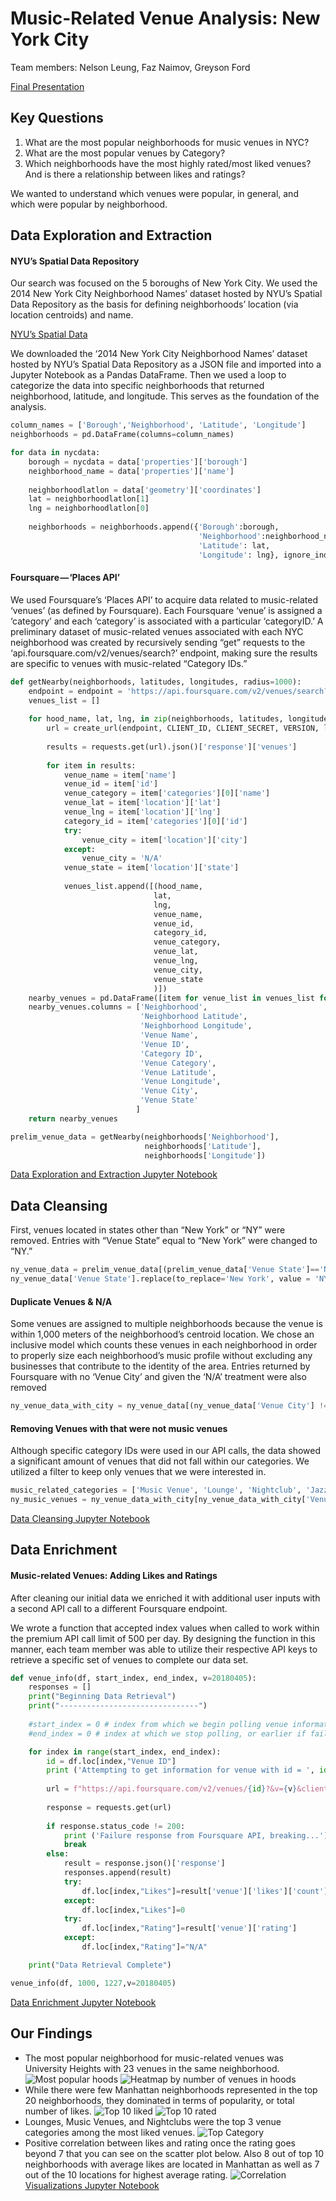 # Music-Related Venue Analysis: New York City

Team members: Nelson Leung, Faz Naimov, Greyson Ford

[Final Presentation](presentation.pdf)

## Key Questions

 1. What are the most popular neighborhoods for music venues in NYC?
2. What are the most popular venues by Category?
3. Which neighborhoods have the most highly rated/most liked venues? And is there a relationship between likes and ratings?

We wanted to understand which venues were popular, in general, and which were popular by neighborhood.

## Data Exploration and Extraction

#### NYU’s Spatial Data Repository

Our search was focused on the 5 boroughs of New York City. We used the 2014 New York City Neighborhood Names’ dataset hosted by NYU’s Spatial Data Repository as the basis for defining neighborhoods’ location (via location centroids) and name.

[NYU’s Spatial Data](https://geo.nyu.edu/catalog/nyu-2451-34572)

We downloaded the ‘2014 New York City Neighborhood Names’ dataset hosted by NYU’s Spatial Data Repository as a JSON file and imported into a Jupyter Notebook as a Pandas DataFrame. Then we used a loop to categorize the data into specific neighborhoods that returned neighborhood, latitude, and longitude. This serves as the foundation of the analysis.

``` python
column_names = ['Borough','Neighborhood', 'Latitude', 'Longitude']
neighborhoods = pd.DataFrame(columns=column_names)

for data in nycdata:
    borough = nycdata = data['properties']['borough']
    neighborhood_name = data['properties']['name']
    
    neighborhoodlatlon = data['geometry']['coordinates']
    lat = neighborhoodlatlon[1]
    lng = neighborhoodlatlon[0]
    
    neighborhoods = neighborhoods.append({'Borough':borough,
                                          'Neighborhood':neighborhood_name,
                                          'Latitude': lat,
                                          'Longitude': lng}, ignore_index=True) 
```

#### Foursquare — ‘Places API’

We used Foursquare’s ‘Places API’ to acquire data related to music-related ‘venues’ (as defined by Foursquare). Each Foursquare ‘venue’ is assigned a ‘category’ and each ‘category’ is associated with a particular ‘categoryID.’ A preliminary dataset of music-related venues associated with each NYC neighborhood was created by recursively sending “get” requests to the ‘api.foursquare.com/v2/venues/search?’ endpoint, making sure the results are specific to venues with music-related “Category IDs.”

``` python
def getNearby(neighborhoods, latitudes, longitudes, radius=1000):
    endpoint = endpoint = 'https://api.foursquare.com/v2/venues/search?'
    venues_list = []
    
    for hood_name, lat, lng, in zip(neighborhoods, latitudes, longitudes):
        url = create_url(endpoint, CLIENT_ID, CLIENT_SECRET, VERSION, lat, lng, radius, categoryId)
        
        results = requests.get(url).json()['response']['venues']
        
        for item in results:
            venue_name = item['name']
            venue_id = item['id']
            venue_category = item['categories'][0]['name']
            venue_lat = item['location']['lat']
            venue_lng = item['location']['lng']
            category_id = item['categories'][0]['id']
            try:
                venue_city = item['location']['city']
            except:
                venue_city = 'N/A'
            venue_state = item['location']['state']
            
            venues_list.append([(hood_name,
                                lat,
                                lng,
                                venue_name,
                                venue_id,
                                category_id,
                                venue_category,
                                venue_lat,
                                venue_lng,
                                venue_city,
                                venue_state
                                )])
    nearby_venues = pd.DataFrame([item for venue_list in venues_list for item in venue_list])
    nearby_venues.columns = ['Neighborhood',
                             'Neighborhood Latitude',
                             'Neighborhood Longitude',
                             'Venue Name',
                             'Venue ID',
                             'Category ID',
                             'Venue Category',
                             'Venue Latitude',
                             'Venue Longitude', 
                             'Venue City', 
                             'Venue State'
                            ]
    return nearby_venues

prelim_venue_data = getNearby(neighborhoods['Neighborhood'],
                              neighborhoods['Latitude'],
                              neighborhoods['Longitude'])
```

[Data Exploration and Extraction Jupyter Notebook](Foursquare%20API.ipynb)

## Data Cleansing

First, venues located in states other than “New York” or “NY” were removed. Entries with “Venue State” equal to “New York” were changed to “NY.”

``` python
ny_venue_data = prelim_venue_data[(prelim_venue_data['Venue State']=='New York') | (prelim_venue_data['Venue State']=='NY')]
ny_venue_data['Venue State'].replace(to_replace='New York', value = 'NY', inplace=True)
```

#### Duplicate Venues & N/A

Some venues are assigned to multiple neighborhoods because the venue is within 1,000 meters of the neighborhood’s centroid location.
We chose an inclusive model which counts these venues in each neighborhood in order to properly size each neighborhood’s music profile without excluding any businesses that contribute to the identity of the area. Entries returned by Foursquare with no ‘Venue City’ and given the ‘N/A’ treatment were also removed

``` python
ny_venue_data_with_city = ny_venue_data[(ny_venue_data['Venue City'] != "N/A")]
```

#### Removing Venues with that were not music venues

Although specific category IDs were used in our API calls, the data showed a significant amount of venues that did not fall within our categories. We utilized a filter to keep only venues that we were interested in.

``` python
music_related_categories = ['Music Venue', 'Lounge', 'Nightclub', 'Jazz Club', 'Recording Studio', 'Piano Bar', 'Record Shop', 'Concert Hall', 'Kareoke Bar', 'Rock Club', 'Amphitheater', 'Music Festival', 'Opera House', 'Music School']
ny_music_venues = ny_venue_data_with_city[ny_venue_data_with_city['Venue Category'].isin(music_related_categories)]
```

[Data Cleansing Jupyter Notebook](Data%20Cleansing.ipynb)

## Data Enrichment

#### Music-related Venues: Adding Likes and Ratings

After cleaning our initial data we enriched it with additional user inputs with a second API call to a different Foursquare endpoint.

We wrote a function that accepted index values when called to work within the premium API call limit of 500 per day. By designing the function in this manner, each team member was able to utilize their respective API keys to retrieve a specific set of venues to complete our data set.
``` python
def venue_info(df, start_index, end_index, v=20180405):
    responses = []
    print("Beginning Data Retrieval")
    print("-------------------------------")
    
    #start_index = 0 # index from which we begin polling venue information due to rate limited
    #end_index = 0 # index at which we stop polling, or earlier if failure returned from 4sq

    for index in range(start_index, end_index):
        id = df.loc[index,"Venue ID"]
        print ('Attempting to get information for venue with id = ', id)
        
        url = f"https://api.foursquare.com/v2/venues/{id}?&v={v}&client_id={CLIENT_ID}&client_secret={CLIENT_SECRET}"
        
        response = requests.get(url)
        
        if response.status_code != 200:
            print ('Failure response from Foursquare API, breaking...')
            break
        else:
            result = response.json()['response']
            responses.append(result)
            try:
                df.loc[index,"Likes"]=result['venue']['likes']['count']
            except:
                df.loc[index,"Likes"]=0
            try:
                df.loc[index,"Rating"]=result['venue']['rating']
            except:
                df.loc[index,"Rating"]="N/A"

    print("Data Retrieval Complete")

venue_info(df, 1000, 1227,v=20180405)
```

[Data Enrichment Jupyter Notebook](LikesnRatings.ipynb)


##	Our Findings

-   The most popular neighborhood for music-related venues was University Heights with 23 venues in the same neighborhood.
    ![Most popular hoods](Output/Venue_Counts.png)
    ![Heatmap by number of venues in hoods](Output/heatmap.png)
-   While there were few Manhattan neighborhoods represented in the top 20 neighborhoods, they dominated in terms of popularity, or total number of likes.
    ![Top 10 liked](Output/Top10bylikes.png)
    ![Top 10 rated](Output/Top10byrate.png)
-   Lounges, Music Venues, and Nightclubs were the top 3 venue categories among the most liked venues.
    ![Top Category](Output/pie_chart.png)
- Positive correlation between likes and rating once the rating goes beyond 7 that you can see on the scatter plot below. Also 8 out of top 10 neighborhoods with average likes are located in Manhattan as well as 7 out of the 10 locations for highest average rating.
![Correlation](master/Output/correlation.png)
[Visualizations Jupyter Notebook](Visualizations.ipynb)
